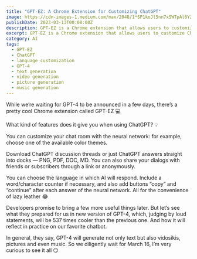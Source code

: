 ```yaml
---
title: "GPT-EZ: A Chrome Extension for Customizing ChatGPT"
image: https://cdn-images-1.medium.com/max/2048/1*SP1koJl5nn7xSWTpAl6YZQ.jpeg
publishDate: 2023-03-13T00:00:00Z
description: GPT-EZ is a Chrome extension that allows users to customize ChatGPT chat rooms, download discussion threads or answers, and share dialogs with others. The extension also offers language customization, word/character counting, and copy/continue buttons. Learn more about the features of GPT-EZ and the upcoming release of GPT-4 in this article.
excerpt: GPT-EZ is a Chrome extension that allows users to customize ChatGPT chat rooms, download discussion threads or answers, and share dialogs with others. The extension also offers language customization...
category: AI
tags:
  - GPT-EZ
  - ChatGPT
  - language customization
  - GPT-4
  - text generation
  - video generation
  - picture generation
  - music generation
---
```


While we’re waiting for GPT-4 to be announced in a few days, there’s a pretty cool Chrome extension called GPT-EZ 💻

What kind of features does it give you when using ChatGPT? 💡

You can customize your chat room with the neural network: for example, choose one of the available color themes.

Download ChatGPT discussion threads or just ChatGPT answers straight into docks — PNG, PDF, DOC, MD. You can also share your dialogs with friends or subscribers through a link or anonymously.

You can choose the language in which AI will respond. Include a word/character counter if necessary, and also add buttons “copy” and “continue” after each answer of the neural network. All for the convenience of lazy leather 😂

Developers promise to bring a few more useful things later. But let’s see what they prepared for us in new version of GPT-4, which, judging by loud statements, will be 537 times cooler than the previous one. And how it will reflect in practice on our favorite chatbot.

In general, they say, GPT-4 will generate not only text but also vidosikis, pictures and even music. So we diligently wait for March 16, I’m very curious to see it all 😏
